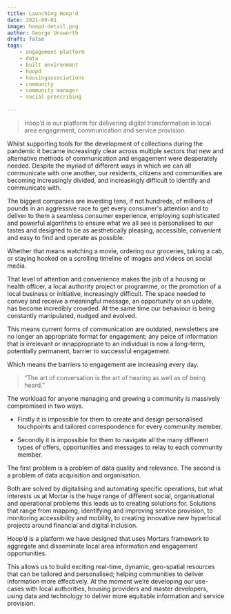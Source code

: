 ```yaml
---
title: Launching Hoop'd
date: 2021-09-01
image: hoopd-detail.png
author: George Unsworth
draft: false
tags:
    - engagement platform 
    - data
    - built environment   
    - hoopd
    - housingassociations 
    - community 
    - community manager
    - social prescribing
    
---
```


> Hoop’d is our platform for delivering digital transformation in local area engagement, communication and service provision.

Whilst supporting tools for the development of collections during the pandemic it became increasingly clear across multiple sectors that new and alternative methods of communication and engagement were desperately needed. Despite the myriad of different ways in which we can all communicate with one another, our residents, citizens and communities are becoming increasingly divided, and increasingly difficult to identify and communicate with. 

The biggest companies are investing tens, if not hundreds, of millions of pounds in an aggressive race to get every consumer's attention and to deliver to them a seamless consumer experience, employing sophisticated and powerful algorithms to ensure what we all see is personalised to our tastes and designed to be as aesthetically pleasing, accessible, convenient and easy to find and operate as possible. 

Whether that means watching a movie, ordering our groceries, taking a cab, or staying hooked on a scrolling timeline of images and videos on social media. 

That level of attention and convenience makes the job of a housing or health officer, a local authority project or programme, or the promotion of a local business or initiative, increasingly difficult. The space needed to convey and receive a meaningful message, an opportunity or an update, has become incredibly crowded. At the same time our behaviour is being constantly manipulated, nudged and evolved. 

This means current forms of communication are outdated, newsletters are no longer an appropriate format for engagement; any peice of information that is irrelevant or innappropriate to an individual is now a long-term, potentially permanent, barrier to successful engagement. 

Which means the barriers to engagement are increasing every day. 

> “The art of conversation is the art of hearing as well as of being heard.”

The workload for anyone managing and growing a community is massively compromised in two ways. 

- Firstly it is impossible for them to create and design personalised touchpoints and tailored correspondence for every community member.

- Secondly it is impossible for them to navigate all the many different types of offers, opportunities and messages to relay to each community member. 

The first problem is a problem of data quality and relevance. 
The second is a problem of data acquisition and organisation.

Both are solved by digitalising and automating specific operations, but what interests us at Mortar is the huge range of different social, organisational and operational problems this leads us to creating solutions for. Solutions that range from mapping, identifying and improving service provision, to monitoring accessibility and mobility, to creating innovative new hyperlocal projects around financial and digital inclusion. 

Hoop’d is a platform we have designed that uses Mortars framework to aggregate and disseminate local area information and engagement opportunities. 

This allows us to build exciting real-time, dynamic, geo-spatial resources that can be tailored and personalised; helping communities to deliver information more effectively. At the moment we’re developing our use-cases with local authorities, housing providers and master developers, using data and technology to deliver more equitable information and service provision. 



